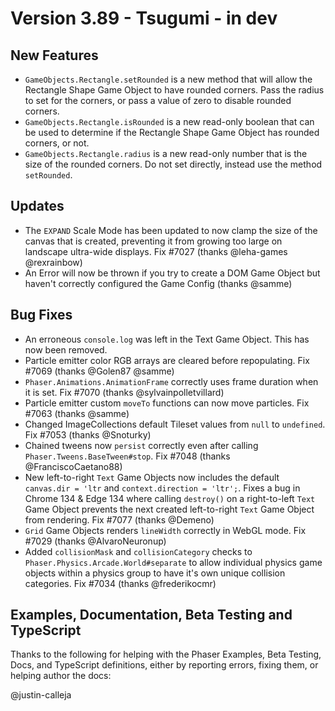 # Version 3.89 - Tsugumi - in dev

## New Features

* `GameObjects.Rectangle.setRounded` is a new method that will allow the Rectangle Shape Game Object to have rounded corners. Pass the radius to set for the corners, or pass a value of zero to disable rounded corners.
* `GameObjects.Rectangle.isRounded` is a new read-only boolean that can be used to determine if the Rectangle Shape Game Object has rounded corners, or not.
* `GameObjects.Rectangle.radius` is a new read-only number that is the size of the rounded corners. Do not set directly, instead use the method `setRounded`.

## Updates

* The `EXPAND` Scale Mode has been updated to now clamp the size of the canvas that is created, preventing it from growing too large on landscape ultra-wide displays. Fix #7027 (thanks @leha-games @rexrainbow)
* An Error will now be thrown if you try to create a DOM Game Object but haven't correctly configured the Game Config (thanks @samme)

## Bug Fixes

* An erroneous `console.log` was left in the Text Game Object. This has now been removed.
* Particle emitter color RGB arrays are cleared before repopulating. Fix #7069 (thanks @Golen87 @samme)
* `Phaser.Animations.AnimationFrame` correctly uses frame duration when it is set. Fix #7070 (thanks @sylvainpolletvillard)
* Particle emitter custom `moveTo` functions can now move particles. Fix #7063 (thanks @samme)
* Changed ImageCollections default Tileset values from `null` to `undefined`. Fix #7053 (thanks @Snoturky)
* Chained tweens now `persist` correctly even after calling `Phaser.Tweens.BaseTween#stop`. Fix #7048 (thanks @FranciscoCaetano88)
* New left-to-right `Text` Game Objects now includes the default `canvas.dir = 'ltr` and `context.direction = 'ltr';`. Fixes a bug in Chrome 134 & Edge 134 where calling `destroy()` on a right-to-left `Text` Game Object prevents the next created left-to-right `Text` Game Object from rendering. Fix #7077 (thanks @Demeno)
* `Grid` Game Objects renders `lineWidth` correctly in WebGL mode. Fix #7029 (thanks @AlvaroNeuronup)
* Added `collisionMask` and `collisionCategory` checks to `Phaser.Physics.Arcade.World#separate` to allow individual physics game objects within a physics group to have it's own unique collision categories. Fix #7034 (thanks @frederikocmr)

## Examples, Documentation, Beta Testing and TypeScript

Thanks to the following for helping with the Phaser Examples, Beta Testing, Docs, and TypeScript definitions, either by reporting errors, fixing them, or helping author the docs:

@justin-calleja
